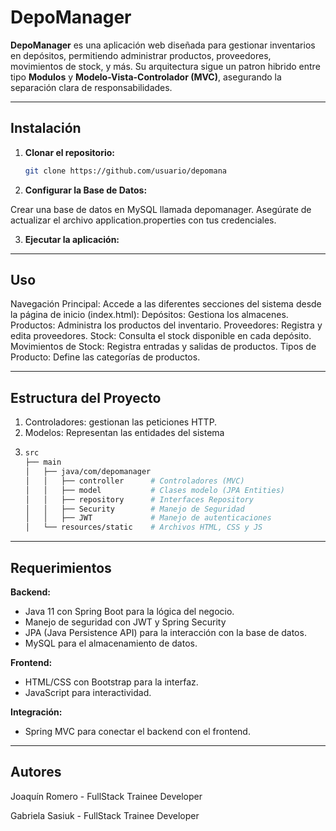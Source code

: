 # DepoManager

**DepoManager** es una aplicación web diseñada para gestionar inventarios en depósitos, permitiendo administrar productos, proveedores, movimientos de stock, y más. Su arquitectura sigue un patron hibrido entre tipo **Modulos** y **Modelo-Vista-Controlador (MVC)**, asegurando la separación clara de responsabilidades.

---

## **Instalación**

1. **Clonar el repositorio:**
   ```bash
   git clone https://github.com/usuario/depomana

2. **Configurar la Base de Datos:**

Crear una base de datos en MySQL llamada depomanager.
Asegúrate de actualizar el archivo application.properties con tus credenciales.

3. **Ejecutar la aplicación:**

---

## **Uso**

Navegación Principal:
   Accede a las diferentes secciones del sistema desde la página de inicio (index.html):
      Depósitos: Gestiona los almacenes.
      Productos: Administra los productos del inventario.
      Proveedores: Registra y edita proveedores.
      Stock: Consulta el stock disponible en cada depósito.
      Movimientos de Stock: Registra entradas y salidas de productos.
      Tipos de Producto: Define las categorías de productos.

---

## **Estructura del Proyecto**

1. Controladores: gestionan las peticiones HTTP.
2. Modelos: Representan las entidades del sistema
3. 
   ```bash
   src
   ├── main
   │   ├── java/com/depomanager
   │   │   ├── controller      # Controladores (MVC)
   │   │   ├── model           # Clases modelo (JPA Entities)
   │   │   ├── repository      # Interfaces Repository
   │   │   ├── Security        # Manejo de Seguridad
   │   │   ├── JWT             # Manejo de autenticaciones
   │   └── resources/static    # Archivos HTML, CSS y JS

---

## **Requerimientos**

**Backend:**

- Java 11 con Spring Boot para la lógica del negocio.
- Manejo de seguridad con JWT y Spring Security
- JPA (Java Persistence API) para la interacción con la base de datos.
- MySQL para el almacenamiento de datos.

**Frontend:**

- HTML/CSS con Bootstrap para la interfaz.
- JavaScript para interactividad.

**Integración:**

- Spring MVC para conectar el backend con el frontend.

---

## **Autores**

Joaquín Romero - FullStack Trainee Developer

Gabriela Sasiuk - FullStack Trainee Developer
